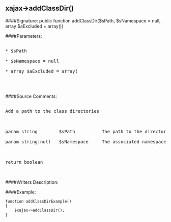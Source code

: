 ## xajax->addClassDir()

####Signature: public function addClassDir($sPath, $sNamespace = null, array $aExcluded = array())

####Parameters:
<pre>

* $sPath

* $sNamespace = null

* array $aExcluded = array(



</pre>
####Source Comments:
<pre>

Add a path to the class directories



param string		$sPath			The path to the directory

param string|null	$sNamespace		The associated namespace



return boolean


</pre>
####Writers Description:


####Example:
```
function addClassDirExample()
{
	$xajax->addClassDir();
}
```